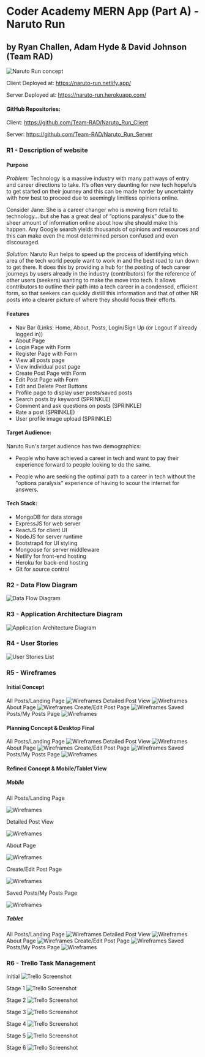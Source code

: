 # Coder Academy MERN App (Part A) - Naruto Run

## by Ryan Challen, Adam Hyde & David Johnson (Team RAD)


![Naruto Run concept](docs/naruto_concept.png)

Client Deployed at: https://naruto-run.netlify.app/

Server Deployed at: https://naruto-run.herokuapp.com/

#### GitHub Repositories:

Client: https://github.com/Team-RAD/Naruto_Run_Client

Server: https://github.com/Team-RAD/Naruto_Run_Server

### R1 - Description of website

#### Purpose

_Problem:_ Technology is a massive industry with many pathways of entry and career directions to take. It’s often very daunting for new tech hopefuls to get started on their journey and this can be made harder by uncertainty with how best to proceed due to seemingly limitless opinions online.

Consider Jane: She is a career changer who is moving from retail to technology… but she has a great deal of “options paralysis” due to the sheer amount of information online about how she should make this happen. Any Google search yields thousands of opinions and resources and this can make even the most determined person confused and even discouraged.

_Solution:_ Naruto Run helps to speed up the process of identifying which area of the tech world people want to work in and the best road to run down to get there. It does this by providing a hub for the posting of tech career journeys by users already in the industry (contributors) for the reference of other users (seekers) wanting to make the move into tech. It allows contributors to outline their path into a tech career in a condensed, efficient form, so that seekers can quickly distill this information and that of other NR posts into a clearer picture of where they should focus their efforts.

#### Features

- Nav Bar (Links: Home, About, Posts, Login/Sign Up (or Logout if already logged in))
- About Page
- Login Page with Form
- Register Page with Form
- View all posts page
- View individual post page
- Create Post Page with Form
- Edit Post Page with Form
- Edit and Delete Post Buttons
- Profile page to display user posts/saved posts
- Search posts by keyword (SPRINKLE)
- Comment and ask questions on posts (SPRINKLE)
- Rate a post (SPRINKLE)
- User profile image upload (SPRINKLE)

#### Target Audience:

Naruto Run's target audience has two demographics:

- People who have achieved a career in tech and want to pay their experience forward to people looking to do the same.

- People who are seeking the optimal path to a career in tech without the "options paralysis" experience of having to scour the internet for answers.

#### Tech Stack:

- MongoDB for data storage
- ExpressJS for web server
- ReactJS for client UI
- NodeJS for server runtime
- Bootstrap4 for UI styling
- Mongoose for server middleware
- Netlify for front-end hosting
- Heroku for back-end hosting
- Git for source control

### R2 - Data Flow Diagram

![Data Flow Diagram](docs/DataFlowDiagram.png)

### R3 - Application Architecture Diagram

![Application Architecture Diagram](docs/ApplicationArchitectureDiagram.png)

### R4 - User Stories

![User Stories List](docs/User_Stories_Final.png)

### R5 - Wireframes

#### Initial Concept

All Posts/Landing Page
![Wireframes](docs/Wireframes/Landing_Page_V1.1.jpg)
Detailed Post View
![Wireframes](docs/Wireframes/Detailed_View_V1.1.jpg)
About Page
![Wireframes](docs/Wireframes/About_Page_V1.1.jpg)
Create/Edit Post Page
![Wireframes](docs/Wireframes/Create_Edit_Page_V1.1.jpg)
Saved Posts/My Posts Page
![Wireframes](docs/Wireframes/Saved_Post_Page_V1.1.jpg)

#### Planning Concept & Desktop Final

All Posts/Landing Page
![Wireframes](docs/Wireframes/Naruto_Run_Landing_Page_v2.png)
Detailed Post View
![Wireframes](docs/Wireframes/Naruto_Run_Detailed_View_Page_v2.png)
About Page
![Wireframes](docs/Wireframes/Naruto_Run_About_Page_v2.png)
Create/Edit Post Page
![Wireframes](docs/Wireframes/Naruto_Run_CreateEditPost_Page_v2.png)
Saved Posts/My Posts Page
![Wireframes](docs/Wireframes/Naruto_Run_SavedPosts_Page_v2.png)

#### Refined Concept & Mobile/Tablet View

##### Mobile

All Posts/Landing Page

![Wireframes](docs/Wireframes/NR_AllPostsLanding_Mobile.png)

Detailed Post View

![Wireframes](docs/Wireframes/NR_Detailed_Post_Mobile.png)

About Page

![Wireframes](docs/Wireframes/NR_About_Mobile.png)

Create/Edit Post Page

![Wireframes](docs/Wireframes/NR_CreateEdit_Post_Mobile.png)

Saved Posts/My Posts Page

![Wireframes](docs/Wireframes/NR_SavedPosts_Mobile.png)

##### Tablet

All Posts/Landing Page
![Wireframes](docs/Wireframes/NR_AllPostsLanding_Tablet.png)
Detailed Post View
![Wireframes](docs/Wireframes/NR_DetailedPost_Tablet.png)
About Page
![Wireframes](docs/Wireframes/NR_About_Tablet.png)
Create/Edit Post Page
![Wireframes](docs/Wireframes/NR_CreateEdit_Post_Tablet.png)
Saved Posts/My Posts Page
![Wireframes](docs/Wireframes/NR_SavedPosts_Tablet.png)

### R6 - Trello Task Management

Initial
![Trello Screenshot](docs/Trello/RAD_Trello-Initial_Board_view1.png)

Stage 1
![Trello Screenshot](docs/Trello/RAD_Trello-Sprint_Board_Afternoon_Day_1.png)

Stage 2
![Trello Screenshot](docs/Trello/RAD_Trello-Sprint_Board_Afternoon_Day_2.png)

Stage 3
![Trello Screenshot](docs/Trello/RAD_Trello-Sprint_Board_Morning_Day_3.png)

Stage 4
![Trello Screenshot](docs/Trello/RAD_Trello-Sprint_Board_Afternoon_Day5.png)

Stage 5
![Trello Screenshot](docs/Trello/RAD_Trello-Sprint_Board_Afternoon_Day6.png)

Stage 6
![Trello Screenshot](docs/Trello/RAD_Trello-Sprint_Board_Morning_Day7.png)
